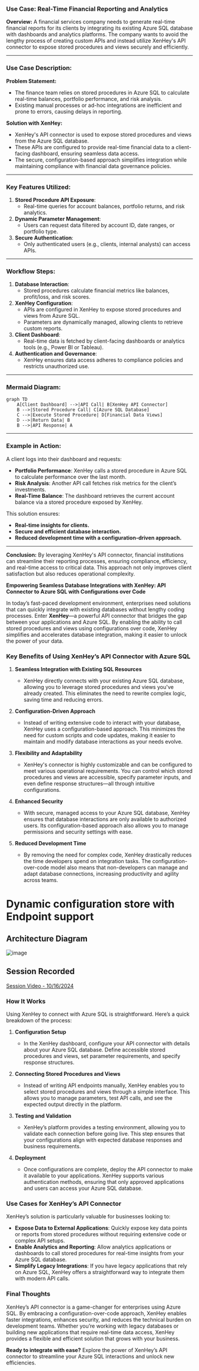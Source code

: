 
### **Use Case: Real-Time Financial Reporting and Analytics**

**Overview:**
A financial services company needs to generate real-time financial reports for its clients by integrating its existing Azure SQL database with dashboards and analytics platforms. The company wants to avoid the lengthy process of creating custom APIs and instead utilize XenHey's API connector to expose stored procedures and views securely and efficiently.

---

### **Use Case Description:**
**Problem Statement:**
- The finance team relies on stored procedures in Azure SQL to calculate real-time balances, portfolio performance, and risk analysis.
- Existing manual processes or ad-hoc integrations are inefficient and prone to errors, causing delays in reporting.

**Solution with XenHey:**
- XenHey's API connector is used to expose stored procedures and views from the Azure SQL database.
- These APIs are configured to provide real-time financial data to a client-facing dashboard, ensuring seamless data access.
- The secure, configuration-based approach simplifies integration while maintaining compliance with financial data governance policies.

---

### **Key Features Utilized:**
1. **Stored Procedure API Exposure**:
   - Real-time queries for account balances, portfolio returns, and risk analytics.
2. **Dynamic Parameter Management**:
   - Users can request data filtered by account ID, date ranges, or portfolio type.
3. **Secure Authentication**:
   - Only authenticated users (e.g., clients, internal analysts) can access APIs.

---

### **Workflow Steps:**

1. **Database Interaction**:
   - Stored procedures calculate financial metrics like balances, profit/loss, and risk scores.
2. **XenHey Configuration**:
   - APIs are configured in XenHey to expose stored procedures and views from Azure SQL.
   - Parameters are dynamically managed, allowing clients to retrieve custom reports.
3. **Client Dashboard**:
   - Real-time data is fetched by client-facing dashboards or analytics tools (e.g., Power BI or Tableau).
4. **Authentication and Governance**:
   - XenHey ensures data access adheres to compliance policies and restricts unauthorized use.

---

### **Mermaid Diagram:**

```mermaid
graph TD
    A[Client Dashboard] -->|API Call| B[XenHey API Connector]
    B -->|Stored Procedure Call| C[Azure SQL Database]
    C -->|Execute Stored Procedure| D[Financial Data Views]
    D -->|Return Data| B
    B -->|API Response| A
```

---

### **Example in Action:**

A client logs into their dashboard and requests:
- **Portfolio Performance**: XenHey calls a stored procedure in Azure SQL to calculate performance over the last month.
- **Risk Analysis**: Another API call fetches risk metrics for the client’s investments.
- **Real-Time Balance**: The dashboard retrieves the current account balance via a stored procedure exposed by XenHey.

This solution ensures:
- **Real-time insights for clients.**
- **Secure and efficient database interaction.**
- **Reduced development time with a configuration-driven approach.**

---

**Conclusion:**
By leveraging XenHey's API connector, financial institutions can streamline their reporting processes, ensuring compliance, efficiency, and real-time access to critical data. This approach not only improves client satisfaction but also reduces operational complexity.


**Empowering Seamless Database Integrations with XenHey: API Connector to Azure SQL with Configurations over Code**

In today’s fast-paced development environment, enterprises need solutions that can quickly integrate with existing databases without lengthy coding processes. Enter **XenHey**—a powerful API connector that bridges the gap between your applications and Azure SQL. By enabling the ability to call stored procedures and views using configurations over code, XenHey simplifies and accelerates database integration, making it easier to unlock the power of your data.

### Key Benefits of Using XenHey’s API Connector with Azure SQL

1. **Seamless Integration with Existing SQL Resources**
   - XenHey directly connects with your existing Azure SQL database, allowing you to leverage stored procedures and views you've already created. This eliminates the need to rewrite complex logic, saving time and reducing errors.

2. **Configuration-Driven Approach**
   - Instead of writing extensive code to interact with your database, XenHey uses a configuration-based approach. This minimizes the need for custom scripts and code updates, making it easier to maintain and modify database interactions as your needs evolve.

3. **Flexibility and Adaptability**
   - XenHey's connector is highly customizable and can be configured to meet various operational requirements. You can control which stored procedures and views are accessible, specify parameter inputs, and even define response structures—all through intuitive configurations.

4. **Enhanced Security**
   - With secure, managed access to your Azure SQL database, XenHey ensures that database interactions are only available to authorized users. Its configuration-based approach also allows you to manage permissions and security settings with ease.

5. **Reduced Development Time**
   - By removing the need for complex code, XenHey drastically reduces the time developers spend on integration tasks. The configuration-over-code model also means that non-developers can manage and adapt database connections, increasing productivity and agility across teams.




  


# Dynamic configuration store with Endpoint support


## Architecture Diagram

![image](https://github.com/user-attachments/assets/2c5a335d-f723-4571-9952-f6be90f26d2d)



## Session Recorded 

[Session Video - 10/16/2024](https://pbsdatastore.blob.core.windows.net/training/TrainingInfo/video1527880342.mp4?sp=r&st=2024-10-22T15:12:48Z&se=2025-10-22T23:12:48Z&spr=https&sv=2022-11-02&sr=b&sig=h0J%2B99Qdn4NP%2BgFo1ny%2Bc2Vb3HOCEbq7pvQBWGHqMC8%3D)




### How It Works

Using XenHey to connect with Azure SQL is straightforward. Here’s a quick breakdown of the process:

1. **Configuration Setup**
   - In the XenHey dashboard, configure your API connector with details about your Azure SQL database. Define accessible stored procedures and views, set parameter requirements, and specify response structures.

2. **Connecting Stored Procedures and Views**
   - Instead of writing API endpoints manually, XenHey enables you to select stored procedures and views through a simple interface. This allows you to manage parameters, test API calls, and see the expected output directly in the platform.

3. **Testing and Validation**
   - XenHey’s platform provides a testing environment, allowing you to validate each connection before going live. This step ensures that your configurations align with expected database responses and business requirements.

4. **Deployment**
   - Once configurations are complete, deploy the API connector to make it available to your applications. XenHey supports various authentication methods, ensuring that only approved applications and users can access your Azure SQL database.

### Use Cases for XenHey’s API Connector

XenHey’s solution is particularly valuable for businesses looking to:

- **Expose Data to External Applications**: Quickly expose key data points or reports from stored procedures without requiring extensive code or complex API setups.
- **Enable Analytics and Reporting**: Allow analytics applications or dashboards to call stored procedures for real-time insights from your Azure SQL database.
- **Simplify Legacy Integrations**: If you have legacy applications that rely on Azure SQL, XenHey offers a straightforward way to integrate them with modern API calls.

### Final Thoughts

XenHey’s API connector is a game-changer for enterprises using Azure SQL. By embracing a configuration-over-code approach, XenHey enables faster integrations, enhances security, and reduces the technical burden on development teams. Whether you’re working with legacy databases or building new applications that require real-time data access, XenHey provides a flexible and efficient solution that grows with your business.

**Ready to integrate with ease?** Explore the power of XenHey’s API connector to streamline your Azure SQL interactions and unlock new efficiencies.

